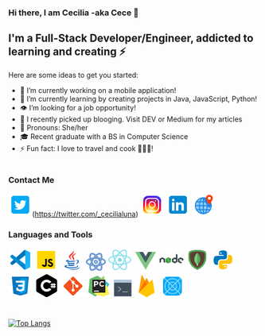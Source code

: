### Hi there, I am Cecilia -aka Cece 👋

## I'm a Full-Stack Developer/Engineer, addicted to learning and creating ⚡

Here are some ideas to get you started:

- 🔭 I’m currently working on a mobile application!
- 🌱 I’m currently learning by creating projects in Java, JavaScript, Python!
- 👁 I’m looking for a job opportunity!
- 📝 I recently picked up blooging. Visit DEV or Medium for my articles
- 🌟 Pronouns: She/her
- 🎓 Recent graduate with a BS in Computer Science
- ⚡ Fun fact: I love to travel and cook 👩🏻‍🍳! 
#
### Contact Me
![Twitter Logo](/icons/icons8-twitter-squared-48.png)(https://twitter.com/_cecilialuna)
![Instagram Logo](/icons/icons8-instagram-48.png)
![Linkedin Logo](/icons/icons8-linkedin-48.png)
![Website Logo](/icons/icons8-location-48.png)

### Languages and Tools
![VSCode Logo](/icons/icons8-visual-studio-code-2019-48.png)
![JavaScript Logo](/icons/icons8-javascript-48.png)
![Java Logo](/icons/icons8-java-48.png)
![React](/icons/icons8-react-40.png)
![React Native](/icons/icons8-react-native-48.png)
![Vue Logo](/icons/icons8-vue-js-48.png)
![Node Logo](/icons/icons8-nodejs-48.png)
![Mongo DB Logo](/icons/icons8-mongodb-48.png)
![Python Logo](/icons/icons8-python-48.png)
![CSS Logo](/icons/icons8-css3-48.png)
![C# Logo](/icons/icons8-c-sharp-logo-50.png)
![Git Logo](/icons/icons8-git-48.png)
![PyCharm Logo](/icons/icons8-pycharm-48.png)
![Bash](/icons/icons8-console-40.png)
![Firebase Logo](/icons/icons8-firebase-48.png)
![IOS Logo](/icons/icons8-ios-app-icon-shape-48.png)

#
[![Top Langs](https://github-readme-stats.vercel.app/api/top-langs/?username=cecilialuna11&layout=compact&theme=radical)](https://github.com/anuraghazra/github-readme-stats)
